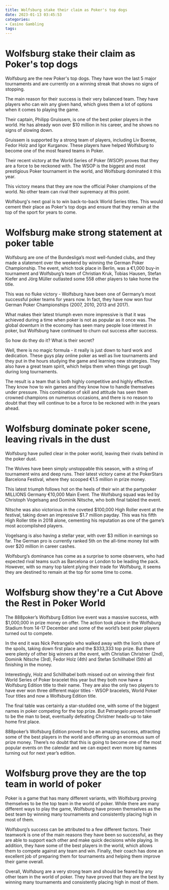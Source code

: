 ```yaml
---
title: Wolfsburg stake their claim as Poker's top dogs 
date: 2023-01-13 03:45:53
categories:
- Casino Gambling
tags:
---
```



#  Wolfsburg stake their claim as Poker's top dogs 

Wolfsburg are the new Poker's top dogs.
They have won the last 5 major tournaments and are currently on a winning streak that shows no signs of stopping.

The main reason for their success is their very balanced team. They have players who can win any given hand, which gives them a lot of options when it comes to playing the game.

Their captain, Philipp Gruissem, is one of the best poker players in the world. He has already won over $10 million in his career, and he shows no signs of slowing down.

Gruissem is supported by a strong team of players, including Liv Boeree, Fedor Holz and Igor Kurganov. These players have helped Wolfsburg to become one of the most feared teams in Poker.

Their recent victory at the World Series of Poker (WSOP) proves that they are a force to be reckoned with. The WSOP is the biggest and most prestigious Poker tournament in the world, and Wolfsburg dominated it this year.

This victory means that they are now the official Poker champions of the world. No other team can rival their supremacy at this point.

Wolfsburg's next goal is to win back-to-back World Series titles. This would cement their place as Poker's top dogs and ensure that they remain at the top of the sport for years to come.

#  Wolfsburg make strong statement at poker table 

Wolfsburg are one of the Bundesliga’s most well-funded clubs, and they made a statement over the weekend by winning the German Poker Championship. The event, which took place in Berlin, was a €1,000 buy-in tournament and Wolfsburg’s team of Christian Kruk, Tobias Hausen, Stefan Kiefer and Jörg Müller outlasted some 558 other players to take home the title.

This was no fluke victory - Wolfsburg have been one of Germany’s most successful poker teams for years now. In fact, they have now won four German Poker Championships (2007, 2010, 2013 and 2017).

What makes their latest triumph even more impressive is that it was achieved during a time when poker is not as popular as it once was. The global downturn in the economy has seen many people lose interest in poker, but Wolfsburg have continued to churn out success after success.

So how do they do it? What is their secret?

Well, there is no magic formula - it really is just down to hard work and dedication. These guys play online poker as well as live tournaments and they put in the hours studying the game and learning new strategies. They also have a great team spirit, which helps them when things get tough during long tournaments.

The result is a team that is both highly competitive and highly effective. They know how to win games and they know how to handle themselves under pressure. This combination of skill and attitude has seen them crowned champions on numerous occasions, and there is no reason to doubt that they will continue to be a force to be reckoned with in the years ahead.

#  Wolfsburg dominate poker scene, leaving rivals in the dust 

Wolfsburg have pulled clear in the poker world, leaving their rivals behind in the poker dust.

The Wolves have been simply unstoppable this season, with a string of tournament wins and deep runs. Their latest victory came at the PokerStars Barcelona Festival, where they scooped €1.5 million in prize money.

This latest triumph follows hot on the heels of their win at the partypoker MILLIONS Germany €10,000 Main Event. The Wolfsburg squad was led by Christoph Vogelsang and Dominik Nitsche, who both final tabled the event.

Nitsche was also victorious in the coveted $100,000 High Roller event at the festival, taking down an impressive $1.7 million payday. This was his fifth High Roller title in 2018 alone, cementing his reputation as one of the game’s most accomplished players.

Vogelsang is also having a stellar year, with over $3 million in earnings so far. The German pro is currently ranked 5th on the all-time money list with over $20 million in career cashes.

Wolfsburg’s dominance has come as a surprise to some observers, who had expected rival teams such as Barcelona or London to be leading the pack. However, with so many top talent plying their trade for Wolfsburg, it seems they are destined to remain at the top for some time to come.

#  Wolfsburg show they're a Cut Above the Rest in Poker World 

The 888poker’s Wolfsburg Edition live event was a massive success, with $1,000,000 in prize money on offer. The action took place in the Wolfsburg Stadium from 14-17 December and some of the world’s best poker players turned out to compete.

In the end it was Nick Petrangelo who walked away with the lion’s share of the spoils, taking down first place and the $333,333 top prize. But there were plenty of other big winners at the event, with Christian Christner (2nd), Dominik Nitsche (3rd), Fedor Holz (4th) and Stefan Schillhabel (5th) all finishing in the money.

Interestingly, Holz and Schillhabel both missed out on winning their first World Series of Poker bracelet this year but they both now have a Wolfsburg Edition title to their name. They are also the only two players to have ever won three different major titles - WSOP bracelets, World Poker Tour titles and now a Wolfsburg Edition title.

The final table was certainly a star-studded one, with some of the biggest names in poker competing for the top prize. But Petrangelo proved himself to be the man to beat, eventually defeating Christner heads-up to take home first place.

888poker’s Wolfsburg Edition proved to be an amazing success, attracting some of the best players in the world and offering up an enormous sum of prize money. There’s no doubt that this is going to become one of the most popular events on the calendar and we can expect even more big names turning out for next year’s edition.

#  Wolfsburg prove they are the top team in world of poker

Poker is a game that has many different variants, with Wolfsburg proving themselves to be the top team in the world of poker. While there are many different ways to play the game, Wolfsburg have proven themselves as the best team by winning many tournaments and consistently placing high in most of them.

Wolfsburg’s success can be attributed to a few different factors. Their teamwork is one of the main reasons they have been so successful, as they are able to support each other and make quick decisions while playing. In addition, they have some of the best players in the world, which allows them to compete against any team and win. Finally, their coach has done an excellent job of preparing them for tournaments and helping them improve their game overall.

Overall, Wolfsburg are a very strong team and should be feared by any other team in the world of poker. They have proved that they are the best by winning many tournaments and consistently placing high in most of them.
